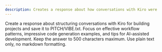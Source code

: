 ```yaml
---
description: Creates a response about how conversations with Kiro were structured to build the project and highlights impressive code generation examples
---
```

Create a response about structuring conversations with Kiro for building projects and save it to PITCH/VIBE.txt. Focus on effective workflow patterns, impressive code generation examples, and tips for AI-assisted development. Keep the answer to 500 characters maximum. Use plain text only, no markdown formatting.